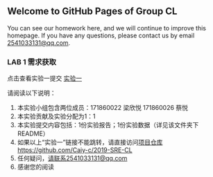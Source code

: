## Welcome to GitHub Pages of Group CL

You can see our homework here, and we will continue to improve this homepage.
If you have any questions, please contact us by email 2541033131@qq.com.

### LAB 1 需求获取
点击查看实验一提交   [实验一](https://github.com/Caiy-c/2019-SRE-CL/tree/master/软件需求实验一)

请阅读以下说明：
1. 本实验小组包含两位成员：171860022 梁欣悦   171860026 蔡悦
2. 本实验贡献及实验分配为1：1
3. 本实验提交内容包括：1份实验报告；1份实验数据（详见该文件夹下README）
4. 如果以上“实验一”链接不能跳转，请直接访问[项目仓库](https://github.com/Caiy-c/2019-SRE-CL)https://github.com/Caiy-c/2019-SRE-CL
5. 任何疑问，请联系2541033131@qq.com
6. 感谢您的阅读
